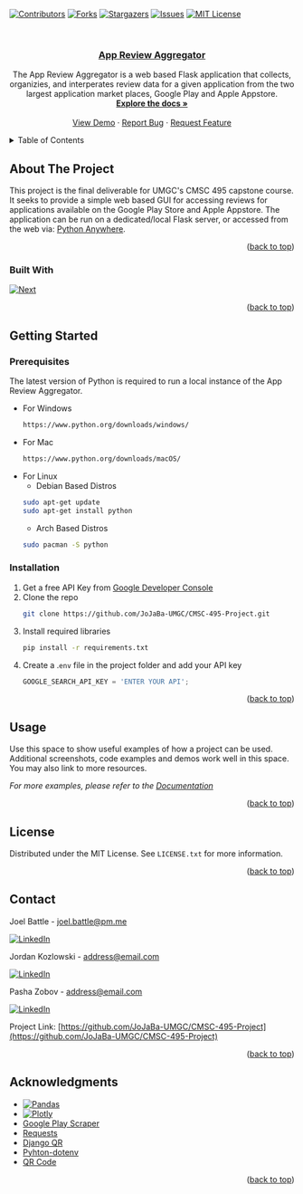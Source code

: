 <!-- Improved compatibility of back to top link: See: https://github.com/othneildrew/Best-README-Template/pull/73 -->
<a name="readme-top"></a>
<!--
*** Thanks for checking out the Best-README-Template. If you have a suggestion
*** that would make this better, please fork the repo and create a pull request
*** or simply open an issue with the tag "enhancement".
*** Don't forget to give the project a star!
*** Thanks again! Now go create something AMAZING! :D
-->



<!-- PROJECT SHIELDS -->
<!--
*** I'm using markdown "reference style" links for readability.
*** Reference links are enclosed in brackets [ ] instead of parentheses ( ).
*** See the bottom of this document for the declaration of the reference variables
*** for contributors-url, forks-url, etc. This is an optional, concise syntax you may use.
*** https://www.markdownguide.org/basic-syntax/#reference-style-links
-->
[![Contributors][contributors-shield]][contributors-url]
[![Forks][forks-shield]][forks-url]
[![Stargazers][stars-shield]][stars-url]
[![Issues][issues-shield]][issues-url]
[![MIT License][license-shield]][license-url]



<!-- PROJECT LOGO -->
<br />
<div align="center">
  <a href="https://github.com/JoJaBa-UMGC/CMSC-495-Project">
    <h3 align="center">App Review Aggregator</h3>
  </a>

  <p align="center">
    The App Review Aggregator is a web based Flask application that collects, organizies, and interperates review data for a given application from the two largest application market places, Google Play and Apple Appstore.
    <br />
    <a href="https://github.com/JoJaBa-UMGC/CMSC-495-Project"><strong>Explore the docs »</strong></a>
    <br />
    <br />
    <a href="https://github.com/JoJaBa-UMGC/CMSC-495-Project">View Demo</a>
    ·
    <a href="https://github.com/JoJaBa-UMGC/CMSC-495-Project/issues">Report Bug</a>
    ·
    <a href="https://github.com/JoJaBa-UMGC/CMSC-495-Project/issues">Request Feature</a>
  </p>
</div>



<!-- TABLE OF CONTENTS -->
<details>
  <summary>Table of Contents</summary>
  <ol>
    <li>
      <a href="#about-the-project">About The Project</a>
      <ul>
        <li><a href="#built-with">Built With</a></li>
      </ul>
    </li>
    <li>
      <a href="#getting-started">Getting Started</a>
      <ul>
        <li><a href="#prerequisites">Prerequisites</a></li>
        <li><a href="#installation">Installation</a></li>
      </ul>
    </li>
    <li><a href="#usage">Usage</a></li>
    <li><a href="#roadmap">Roadmap</a></li>
    <li><a href="#contributing">Contributing</a></li>
    <li><a href="#license">License</a></li>
    <li><a href="#contact">Contact</a></li>
    <li><a href="#acknowledgments">Acknowledgments</a></li>
  </ol>
</details>



<!-- ABOUT THE PROJECT -->
## About The Project

This project is the final deliverable for UMGC's CMSC 495 capstone course. It seeks to provide a simple web based GUI
for accessing reviews for applications available on the Google Play Store and Apple Appstore. The application can be run
on a dedicated/local Flask server, or accessed from the web via: 
[Python Anywhere](https://cmsc495group1.pythonanywhere.com/).

<p align="right">(<a href="#readme-top">back to top</a>)</p>



### Built With
[![Next][Flask]][Flask-url]

<p align="right">(<a href="#readme-top">back to top</a>)</p>




<!-- GETTING STARTED -->
## Getting Started

### Prerequisites

The latest version of Python is required to run a local instance of the App Review Aggregator.
* For Windows
  ```sh
  https://www.python.org/downloads/windows/
  ```
* For Mac
  ```sh
  https://www.python.org/downloads/macOS/
  ```
* For Linux
  * Debian Based Distros
  ```sh
  sudo apt-get update
  sudo apt-get install python
  ```
  * Arch Based Distros
  ```sh
  sudo pacman -S python
  ```
### Installation

1. Get a free API Key from [Google Developer Console](https://console.developers.google.com)
2. Clone the repo
   ```sh
   git clone https://github.com/JoJaBa-UMGC/CMSC-495-Project.git
   ```
3. Install required libraries
   ```sh
   pip install -r requirements.txt
   ```
4. Create a .`env` file in the project folder and add your API key
   ```js
   GOOGLE_SEARCH_API_KEY = 'ENTER YOUR API';
   ```

<p align="right">(<a href="#readme-top">back to top</a>)</p>



<!-- USAGE EXAMPLES -->
## Usage

Use this space to show useful examples of how a project can be used. Additional screenshots, code examples and demos work well in this space. You may also link to more resources.

_For more examples, please refer to the [Documentation](https://example.com)_

<p align="right">(<a href="#readme-top">back to top</a>)</p>



<!-- LICENSE -->
## License

Distributed under the MIT License. See `LICENSE.txt` for more information.

<p align="right">(<a href="#readme-top">back to top</a>)</p>



<!-- CONTACT -->
## Contact

Joel Battle - joel.battle@pm.me

[![LinkedIn][linkedin-shield]][joel-linked]

Jordan Kozlowski - address@email.com

[![LinkedIn][linkedin-shield]][linkedin-url]

Pasha Zobov - address@email.com

[![LinkedIn][linkedin-shield]][linkedin-url]

Project Link: [https://github.com/JoJaBa-UMGC/CMSC-495-Project](https://github.com/JoJaBa-UMGC/CMSC-495-Project)

<p align="right">(<a href="#readme-top">back to top</a>)</p>



<!-- ACKNOWLEDGMENTS -->
## Acknowledgments

* [![Pandas][Pandas]][Pandas-url]
* [![Plotly][Plotly]][Plotly-url]
* [Google Play Scraper](https://github.com/JoMingyu/google-play-scraper)
* [Requests](https://requests.readthedocs.io/en/latest/)
* [Django QR](https://github.com/pablorecio/django-qrcode)
* [Pyhton-dotenv](https://github.com/theskumar/python-dotenv)
* [QR Code](https://pypi.org/project/qrcode/)

<p align="right">(<a href="#readme-top">back to top</a>)</p>



<!-- MARKDOWN LINKS & IMAGES -->
<!-- https://www.markdownguide.org/basic-syntax/#reference-style-links -->
[contributors-shield]: https://img.shields.io/github/contributors/JoJaBa-UMGC/CMSC-495-Project.svg?style=for-the-badge
[contributors-url]: https://github.com/JoJaBa-UMGC/CMSC-495-Project/graphs/contributors
[forks-shield]: https://img.shields.io/github/forks/JoJaBa-UMGC/CMSC-495-Project.svg?style=for-the-badge
[forks-url]: https://github.com/JoJaBa-UMGC/CMSC-495-Project/network/members
[stars-shield]: https://img.shields.io/github/stars/JoJaBa-UMGC/CMSC-495-Project.svg?style=for-the-badge
[stars-url]: https://github.com/JoJaBa-UMGC/CMSC-495-Project/stargazers
[issues-shield]: https://img.shields.io/github/issues/JoJaBa-UMGC/CMSC-495-Project.svg?style=for-the-badge
[issues-url]: https://github.com/JoJaBa-UMGC/CMSC-495-Project/issues
[license-shield]: https://img.shields.io/github/license/JoJaBa-UMGC/CMSC-495-Project.svg?style=for-the-badge
[license-url]: https://github.com/JoJaBa-UMGC/CMSC-495-Project/blob/master/LICENSE.txt
[linkedin-shield]: https://img.shields.io/badge/-LinkedIn-black.svg?style=for-the-badge&logo=linkedin&colorB=555
[linkedin-url]: https://linkedin.com/in/linkedin_username
[product-screenshot]: images/screenshot.png
[Flask]: https://img.shields.io/badge/Flask-000000?style=for-the-badge&logo=Flask&logoColor=white&link=https%3A%2F%2Fflask.palletsprojects.com%2F
[Flask-url]: https://flask.palletsprojects.com/
[Pandas]: https://img.shields.io/badge/pandas-150458?style=for-the-badge&logo=pandas&logoColor=white&link=https%3A%2F%2Fpandas.pydata.org%2F
[Pandas-url]: https://pandas.pydata.org/
[Plotly]: https://img.shields.io/badge/plotly-3F4F75?style=for-the-badge&logo=plotly&logoColor=white&link=https%3A%2F%2Fplotly.com%2F
[Plotly-url]: https://plotly.com/
[joel-linked]: https://www.linkedin.com/in/joel-battle-98982272/

